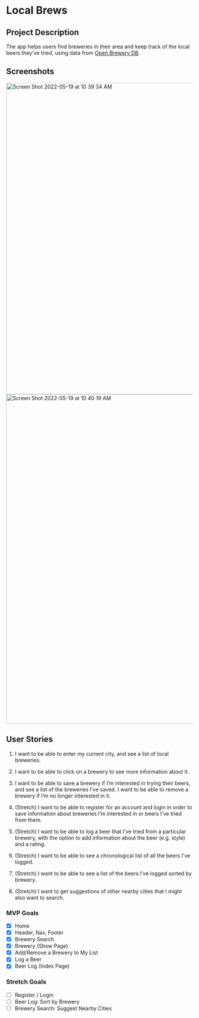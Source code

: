 # Local Brews

## Project Description 
The app helps users find breweries in their area and keep track of the local beers they’ve tried, using data from [Open Brewery DB](https://www.openbrewerydb.org).

## Screenshots
<img width="838" alt="Screen Shot 2022-05-19 at 10 39 34 AM" src="https://user-images.githubusercontent.com/100381791/169323541-1d9ee5d8-f1bd-4c36-9c91-fc03d20da046.png">
<img width="887" alt="Screen Shot 2022-05-19 at 10 40 19 AM" src="https://user-images.githubusercontent.com/100381791/169323550-b26528bb-b30e-4f94-8839-4b9b2877793a.png">

## User Stories
1. I want to be able to enter my current city, and see a list of local breweries.
2. I want to be able to click on a brewery to see more information about it.
3. I want to be able to save a brewery if I’m interested in trying their beers, and see a list of the breweries I’ve saved. I want to be able to remove a brewery if I’m no longer interested in it.

4. (Stretch) I want to be able to register for an account and login in order to save information about breweries I’m interested in or beers I’ve tried from them.
5. (Stretch) I want to be able to log a beer that I’ve tried from a particular brewery, with the option to add information about the beer (e.g. style) and a rating.
6. (Stretch) I want to be able to see a chronological list of all the beers I’ve logged.
7. (Stretch) I want to be able to see a list of the beers I’ve logged sorted by brewery.
8. (Stretch) I want to get suggestions of other nearby cities that I might also want to search.

### MVP Goals
- [x] Home
- [x] Header, Nav, Footer
- [x] Brewery Search
- [x] Brewery (Show Page)
- [x] Add/Remove a Brewery to My List
- [x] Log a Beer
- [x] Beer Log (Index Page)

### Stretch Goals
- [ ] Register / Login
- [ ] Beer Log: Sort by Brewery
- [ ] Brewery Search: Suggest Nearby Cities
